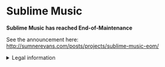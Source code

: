 # Sublime Music

**Sublime Music has reached End-of-Maintenance**

See the announcement here: http://sumnerevans.com/posts/projects/sublime-music-eom/

<details>

<summary>Legal information</summary>

Sublime Music is a project maintained by [Nevarro LLC](https://nevarro.space) which is owned by [Sumner](https://sumnerevans.com).

</details>
